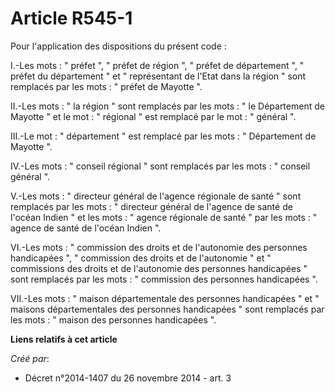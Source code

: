 # Article R545-1

Pour l'application des dispositions du présent code : 

I.-Les mots : " préfet ", " préfet de région ", " préfet de département ", " préfet du département " et " représentant de
l'Etat dans la région " sont remplacés par les mots : " préfet de Mayotte ". 

II.-Les mots : " la région " sont remplacés par les mots : " le Département de Mayotte " et le mot : " régional " est
remplacé par le mot : " général ". 

III.-Le mot : " département " est remplacé par les mots : " Département de Mayotte ". 

IV.-Les mots : " conseil régional " sont remplacés par les mots : " conseil général ". 

V.-Les mots : " directeur général de l'agence régionale de santé " sont remplacés par les mots : " directeur général de
l'agence de santé de l'océan Indien " et les mots : " agence régionale de santé " par les mots : " agence de santé de l'océan
Indien ". 

VI.-Les mots : " commission des droits et de l'autonomie des personnes handicapées ", " commission des droits et de
l'autonomie " et " commissions des droits et de l'autonomie des personnes handicapées " sont remplacés par les mots : "
commission des personnes handicapées ". 

VII.-Les mots : " maison départementale des personnes handicapées " et " maisons départementales des personnes handicapées "
sont remplacés par les mots : " maison des personnes handicapées ".

**Liens relatifs à cet article**

_Créé par_:

  - Décret n°2014-1407 du 26 novembre 2014 - art. 3
